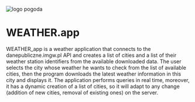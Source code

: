 ![logo pogoda](https://github.com/Grzegorz96/WEATHER-APP/assets/129303867/011dd406-5ba8-4f1d-9937-e086b7ceed3b)
# WEATHER.app

WEATHER_app is a weather application that connects to the danepubliczne.imgw.pl API and creates a list of cities and a list of their weather station identifiers from the available downloaded data. The user selects the city whose weather he wants to check from the list of available cities, then the program downloads the latest weather information in this city and displays it. The application performs queries in real time, moreover, it has a dynamic creation of a list of cities, so it will adapt to any change (addition of new cities, removal of existing ones) on the server.
